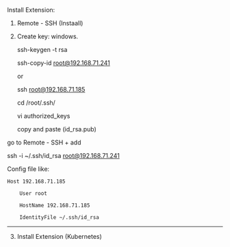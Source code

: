 Install Extension:

1. Remote - SSH (Instaall)

2. Create key:  windows. 

	ssh-keygen -t rsa
	
	ssh-copy-id root@192.168.71.241
	
	or 
	
	ssh root@192.168.71.185
	
	cd /root/.ssh/
	
	vi authorized_keys
	
	copy and paste (id_rsa.pub)
	
	
go to Remote - SSH	 +  add 

ssh -i ~/.ssh/id_rsa root@192.168.71.241


Config file  like: 

	Host 192.168.71.185
	
		User root
		
		HostName 192.168.71.185
		
		IdentityFile ~/.ssh/id_rsa
		

--------------
	
	
3. Install Extension (Kubernetes)
